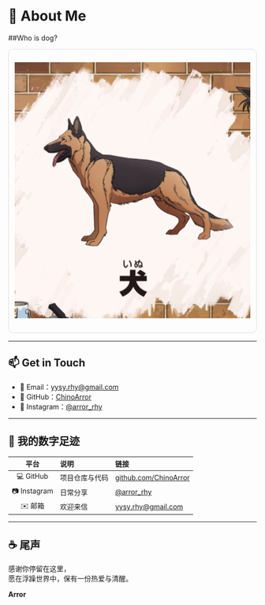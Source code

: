 # 🌸 About Me

##Who is dog?

<div align="left" style="border: 1px solid #ddd; padding: 12px; border-radius: 10px; margin-bottom: 16px; background: #fdfdfd;">

![Image](https://raw.githubusercontent.com/aryuki99/dog_turkey_show_save/main/dog/D7.jpg)

</div>

---

## 📫 Get in Touch

- 📧 Email：[yysy.rhy@gmail.com](mailto:yysy.rhy@gmail.com)  
- 🐙 GitHub：[ChinoArror](https://github.com/chinoarror)  
- 📸 Instagram：[@arror_rhy](https://instagram.com/arror_rhy)

---

## 🧭 我的数字足迹

| 平台 | 说明 | 链接 |
|:-----:|:------|:------|
| 💻 GitHub | 项目仓库与代码 | [github.com/ChinoArror](https://github.com/chinoarror) |
| 📷 Instagram | 日常分享 | [@arror_rhy](https://instagram.com/arror_rhy) |
| ✉️ 邮箱 | 欢迎来信 | [yysy.rhy@gmail.com](mailto:yysy.rhy@gmail.com) |

---

## ☕ 尾声

感谢你停留在这里，  
愿在浮躁世界中，保有一份热爱与清醒。  

**Arror**